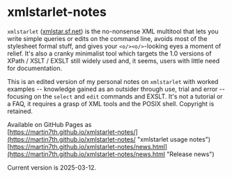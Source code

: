# xmlstarlet-notes

`xmlstarlet` ([xmlstar.sf.net](https://xmlstar.sourceforge.net/ "xmlstarlet on SourceForge")) 
is the no-nonsense XML multitool that lets you write simple queries or 
edits on the command line, avoids most of the stylesheet formal stuff, 
and gives your `<o/><o/>`-looking eyes a moment of relief. 
It's also a cranky minimalist tool which targets the 1.0 versions of 
XPath / XSLT / EXSLT still widely used and, it seems, users with little 
need for documentation.

This is an edited version of my personal notes on `xmlstarlet` with 
worked examples -- knowledge gained as an outsider through use, trial 
and error -- focusing on the `select` and `edit` commands and EXSLT. 
It's not a tutorial or a FAQ, it requires a grasp of XML tools and 
the POSIX shell. 
Copyright is retained.

Available on GitHub Pages as  
[https://martin7th.github.io/xmlstarlet-notes/](https://martin7th.github.io/xmlstarlet-notes/ "xmlstarlet usage notes")  
[https://martin7th.github.io/xmlstarlet-notes/news.html](https://martin7th.github.io/xmlstarlet-notes/news.html "Release news")

Current version is 2025-03-12.
